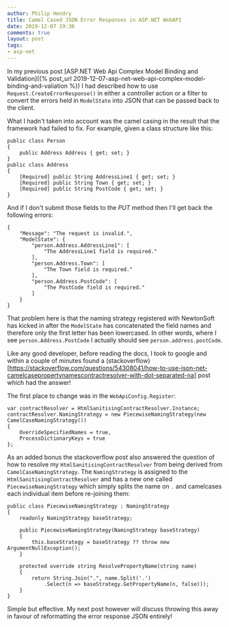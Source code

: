 ```yaml
---
author: Philip Hendry
title: Camel Cased JSON Error Responses in ASP.NET WebAPI
date: 2019-12-07 19:30
comments: true
layout: post
tags:
- asp-net
---
```


In my previous post [ASP.NET Web Api Complex Model Binding and Validation]({% post_url 2019-12-07-asp-net-web-api-complex-model-binding-and-valiation %}) I had described how to use ```Request.CreateErrorResponse()``` in either a controller action or a filter to convert the errors held in ```ModelState``` into JSON that can be passed back to the client.

What I hadn't taken into account was the camel casing in the result that the framework had failed to fix. For example, given a class structure like this:

```
public class Person
{
    public Address Address { get; set; }
}
public class Address
{
    [Required] public String AddressLine1 { get; set; }
    [Required] public String Town { get; set; }
    [Required] public String PostCode { get; set; }
}
```

And if I don't submit those fields to the _PUT_ method then I'll get back the following errors:

```
{
    "Message": "The request is invalid.",
    "ModelState": {
        "person.Address.AddressLine1": [
            "The AddressLine1 field is required."
        ],
        "person.Address.Town": [
            "The Town field is required."
        ],
        "person.Address.PostCode": [
            "The PostCode field is required."
        ]
    }
}
```

That problem here is that the naming strategy registered with NewtonSoft has kicked in after the ```ModelState``` has concatenated the field names and therefore only the first letter has been lowercased. In other words, where I see ```person.Address.PostCode``` I actually should see ```person.address.postCode```.

Like any good developer, before reading the docs, I took to google and within a couple of minutes found a (stackoverflow)[https://stackoverflow.com/questions/54308041/how-to-use-json-net-camelcasepropertynamescontractresolver-with-dot-separated-na] post which had the answer!

The first place to change was in the ```WebApiConfig.Register```: 

```
var contractResolver = HtmlSanitisingContractResolver.Instance;
contractResolver.NamingStrategy = new PiecewiseNamingStrategy(new CamelCaseNamingStrategy())
{
    OverrideSpecifiedNames = true,
    ProcessDictionaryKeys = true
};
```

As an added bonus the stackoverflow post also answered the question of how to resolve my ```HtmlSanitisingContractResolver``` from being derived from ```CamelCaseNamingStrategy```. The ```NamingStrategy``` is assigned to the ```HtmlSanitisingContractResolver``` and has a new one called ```PiecewiseNamingStrategy``` which simply splits the name on ```.``` and camelcases each individual item before re-joining them:

```
public class PiecewiseNamingStrategy : NamingStrategy
{
    readonly NamingStrategy baseStrategy;

    public PiecewiseNamingStrategy(NamingStrategy baseStrategy)
    {
        this.baseStrategy = baseStrategy ?? throw new ArgumentNullException();
    }

    protected override string ResolvePropertyName(string name)
    {
        return String.Join(".", name.Split('.')
            .Select(n => baseStrategy.GetPropertyName(n, false)));
    }
}
```

Simple but effective. My next post however will discuss throwing this away in favour of reformatting the error response JSON entirely!